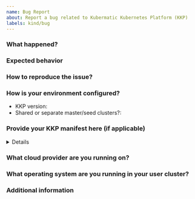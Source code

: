 ```yaml
---
name: Bug Report
about: Report a bug related to Kubermatic Kubernetes Platform (KKP)
labels: kind/bug
---
```


### What happened?

<!-- Try to provide as much information as possible.
If you're reporting a security issue, please check the guidelines for reporting security issues:
https://github.com/kubermatic/kubermatic/blob/main/CONTRIBUTING.md#reporting-a-security-vulnerability -->



### Expected behavior

<!-- What did you expected to happen? -->



### How to reproduce the issue?

<!-- Please provide as much information as possible, so we can reproduce the issue on our own. -->



### How is your environment configured?

- KKP version:
- Shared or separate master/seed clusters?:

### Provide your KKP manifest here (if applicable)

<!-- Providing an applicable manifest (KubermaticConfiguration, Seed, Cluster or other resources) will help us to reproduce the issue.
Please make sure to redact all secrets (e.g. passwords, URLs...)! -->

<details>

```yaml
# paste manifest here
```

</details>

### What cloud provider are you running on?

<!-- AWS, Azure, DigitalOcean, GCP, Hetzner Cloud, Nutanix, OpenStack, VMware vSphere, Other (e.g. baremetal or non-natively supported provider) -->



### What operating system are you running in your user cluster?

<!-- Ubuntu 20.04, Rocky Linux 8, Flatcar Linux, ... (optional, bug might not be related to user cluster) -->



### Additional information

<!-- Additional information about the bug you're reporting (optional). -->
